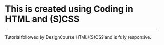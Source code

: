 # This is created using Coding in HTML and (S)CSS

---

Tutorial followed by DesignCourse HTML/(S)CSS and is fully responsive.
